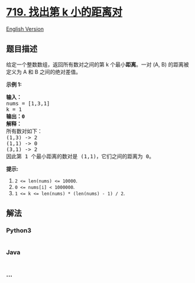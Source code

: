 # [719. 找出第 k 小的距离对](https://leetcode-cn.com/problems/find-k-th-smallest-pair-distance)

[English Version](https://github.com/yanglr/leetcode-ac/blob/master/assets/0700-0799/0719.Find%20K-th%20Smallest%20Pair%20Distance/README_EN.md)

## 题目描述

<!-- 这里写题目描述 -->

<p>给定一个整数数组，返回所有数对之间的第 k 个最小<strong>距离</strong>。一对 (A, B) 的距离被定义为 A 和 B 之间的绝对差值。</p>

<p><strong>示例 1:</strong></p>

<pre>
<strong>输入：</strong>
nums = [1,3,1]
k = 1
<strong>输出：0</strong> 
<strong>解释：</strong>
所有数对如下：
(1,3) -&gt; 2
(1,1) -&gt; 0
(3,1) -&gt; 2
因此第 1 个最小距离的数对是 (1,1)，它们之间的距离为 0。
</pre>

<p><strong>提示:</strong></p>

<ol>
	<li><code>2 &lt;= len(nums) &lt;= 10000</code>.</li>
	<li><code>0 &lt;= nums[i] &lt; 1000000</code>.</li>
	<li><code>1 &lt;= k &lt;= len(nums) * (len(nums) - 1) / 2</code>.</li>
</ol>


## 解法

<!-- 这里可写通用的实现逻辑 -->

<!-- tabs:start -->

### **Python3**

<!-- 这里可写当前语言的特殊实现逻辑 -->

```python

```

### **Java**

<!-- 这里可写当前语言的特殊实现逻辑 -->

```java

```

### **...**

```

```

<!-- tabs:end -->
